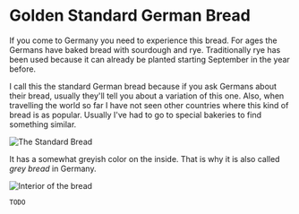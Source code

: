 # Golden Standard German Bread

If you come to Germany you need to experience this bread.
For ages the Germans have baked bread with sourdough and rye.
Traditionally rye has been used because it can already be planted starting September in the year before.

I call this the standard German bread because if you ask Germans about their bread, usually they'll tell you about a variation of this one.
Also, when travelling the world so far I have not seen other countries where this kind of bread is as popular.
Usually I've had to go to special bakeries to find something similar.

![The Standard Bread](https://i.imgur.com/0mPruzB.jpg)

It has a somewhat greyish color on the inside. That is why it is also called *grey bread* in Germany.

![Interior of the bread](https://i.imgur.com/Q5EuNGe.jpg)


`TODO`